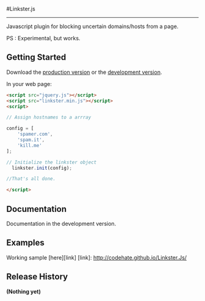 #Linkster.js

---

Javascript plugin for blocking uncertain domains/hosts from a page.

PS : Experimental, but works.

## Getting Started

Download the [production version][min] or the [development version][max].

[min]: https://raw.githubusercontent.com/codehate/linkster.js/master/linkster.min.js
[max]: https://raw.githubusercontent.com/codehate/linkster.js/master/linkster.js

In your web page:

```html
<script src="jquery.js"></script>
<script src="linkster.min.js"></script>
<script>

// Assign hostnames to a arrray

config = [
    'spamer.com',
    'spam.it',
    'kill.me'
];

// Initialize the linkster object
  linkster.init(config);

//That's all done.

</script>
```


## Documentation

Documentation in the development version.

## Examples

Working sample [here][link]
[link]: http://codehate.github.io/Linkster.Js/


## Release History

__(Nothing yet)__